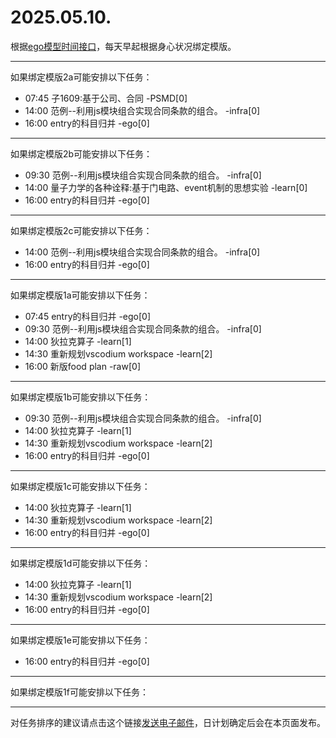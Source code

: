 # 2025.05.10.

根据[ego模型时间接口](https://gitee.com/hyg/blog/blob/master/timeflow.md)，每天早起根据身心状况绑定模版。

---
如果绑定模版2a可能安排以下任务：

- 07:45	子1609:基于公司、合同 -PSMD[0]
- 14:00	范例--利用js模块组合实现合同条款的组合。 -infra[0]
- 16:00	entry的科目归并 -ego[0]

---
如果绑定模版2b可能安排以下任务：

- 09:30	范例--利用js模块组合实现合同条款的组合。 -infra[0]
- 14:00	量子力学的各种诠释:基于门电路、event机制的思想实验 -learn[0]
- 16:00	entry的科目归并 -ego[0]

---
如果绑定模版2c可能安排以下任务：

- 14:00	范例--利用js模块组合实现合同条款的组合。 -infra[0]
- 16:00	entry的科目归并 -ego[0]

---
如果绑定模版1a可能安排以下任务：

- 07:45	entry的科目归并 -ego[0]
- 09:30	范例--利用js模块组合实现合同条款的组合。 -infra[0]
- 14:00	狄拉克算子 -learn[1]
- 14:30	重新规划vscodium workspace -learn[2]
- 16:00	新版food plan -raw[0]

---
如果绑定模版1b可能安排以下任务：

- 09:30	范例--利用js模块组合实现合同条款的组合。 -infra[0]
- 14:00	狄拉克算子 -learn[1]
- 14:30	重新规划vscodium workspace -learn[2]
- 16:00	entry的科目归并 -ego[0]

---
如果绑定模版1c可能安排以下任务：

- 14:00	狄拉克算子 -learn[1]
- 14:30	重新规划vscodium workspace -learn[2]
- 16:00	entry的科目归并 -ego[0]

---
如果绑定模版1d可能安排以下任务：

- 14:00	狄拉克算子 -learn[1]
- 14:30	重新规划vscodium workspace -learn[2]
- 16:00	entry的科目归并 -ego[0]

---
如果绑定模版1e可能安排以下任务：

- 16:00	entry的科目归并 -ego[0]

---
如果绑定模版1f可能安排以下任务：


---
对任务排序的建议请点击这个链接<a href="mailto:huangyg@mars22.com?subject=关于2025.05.10.任务排序的建议&body=date: 2025.05.10.%0D%0Afile: ../../blog/release/time/d.20250510.md%0D%0A---请勿修改邮件主题及以上内容---%0D%0A">发送电子邮件</a>，日计划确定后会在本页面发布。